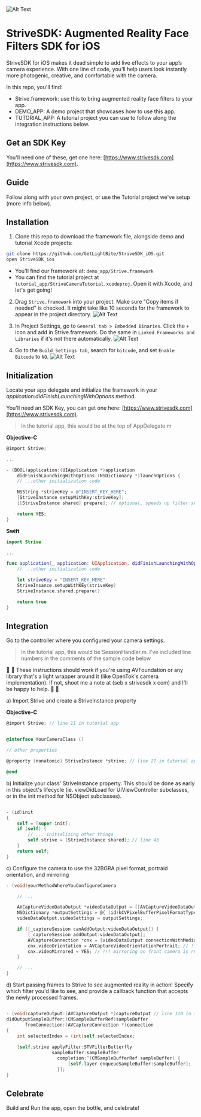 ![Alt Text](http://imgur.com/0LBJMTL.gif)

# StriveSDK: Augmented Reality Face Filters SDK for iOS

StriveSDK for iOS makes it dead simple to add live effects to your app’s camera experience. With one line of code, you’ll help users look instantly more photogenic, creative, and comfortable with the camera.


In this repo, you'll find:
- Strive.framework: use this to bring augmented reality face filters to your app.
- DEMO_APP: A demo project that showcases how to use this app.
- TUTORIAL_APP: A tutorial project you can use to follow along the integration instructions below.

## Get an SDK Key

You'll need one of these, get one here: [https://www.strivesdk.com](https://www.strivesdk.com). 

## Guide

Follow along with your own project, or use the Tutorial project we've setup (more info below).

## Installation

1. Clone this repo to download the framework file, alongside demo and tutorial Xcode projects:

```bash
git clone https://github.com/GetLightBite/StriveSDK_iOS.git
open StriveSDK_ios
```
- You'll find our framework at: `demo_app/Strive.framework`
- You can find the tutorial project at `tutorial_app/StriveCameraTutorial.xcodeproj`. Open it with Xcode, and let's get going!


2. Drag `Strive.framework` into your project. Make sure "Copy items if needed" is checked. It might take like 10 seconds for the framework to appear in the project directory.
![Alt Text](http://imgur.com/RvQLqJf.gif)


3. In  Project Settings, go to `General tab > Embedded Binaries`. Click the `+` icon and add in Strive.framework.  Do the same in `Linked Frameworks and Libraries` if it's not there automatically.
![Alt Text](http://i.imgur.com/90EojmL.gif)


4. Go to the `Build Settings tab`, search for `bitcode`, and set `Enable Bitcode` to `NO`.
![Alt Text](http://imgur.com/CNdcDIc.gif)


## Initialization

Locate your app delegate and initialize the framework in your *application:didFinishLaunchingWithOptions* method. 

You'll need an SDK Key, you can get one here: [https://www.strivesdk.com](https://www.strivesdk.com).

> In the tutorial app, this would be at the top of AppDelegate.m

**Objective-C**
```objective-c
@import Strive;

...

- (BOOL)application:(UIApplication *)application
    didFinishLaunchingWithOptions:(NSDictionary *)launchOptions {
    // ...other initialization code

    NSString *striveKey = @"INSERT_KEY_HERE";
    [StriveInstance setupWithKey:striveKey];
    [[StriveInstance shared] prepare]; // optional, speeds up filter setup later

    return YES;
}
```

**Swift**
```swift
import Strive

...

func application(_ application: UIApplication, didFinishLaunchingWithOptions launchOptions: [UIApplicationLaunchOptionsKey: Any]?) -> Bool {
    // ...other initialization code

    let striveKey = "INSERT_KEY_HERE"
    StriveInsance.setupWithKEy(striveKey)
    StriveInstance.shared.prepare()

    return true
}
```

## Integration

Go to the controller where you configured your camera settings.

> In the tutorial app, this would be SessionHandler.m. I've included line numbers in the comments of the sample code below

:rotating_light: :rotating_light: These instructions should work if you're using AVFoundation or any library that's a light wrapper around it (like OpenTok's camera implementation). If not, shoot me a note at (seb x strivesdk x com) and I'll be happy to help. :rotating_light: :rotating_light:

a) Import Strive and create a StriveInstance property

**Objective-C**
```objective-c
@import Strive; // line 11 in tutorial app


@interface YourCameraClass ()

// other properties

@property (nonatomic) StriveInstance *strive; // line 27 in tutorial app

@end

```

b) Initialize your class' StriveInstance property. This should be done as early in this object's lifecycle (ie. viewDidLoad for UIViewController subclasses, or in the init method for NSObject subclasses).

```objective-c

- (id)init
{
    self = [super init];
    if (self) {
        // ... initializing other things
        self.strive = [StriveInstance shared]; // line 43
    }
    return self;
}


```

c) Configure the camera to use the 32BGRA pixel format, portraid orientation, and mirroring

```objective-c
- (void)yourMethodWhereYouConfigureCamera

    // ...

    AVCaptureVideoDataOutput *videoDataOutput = [[AVCaptureVideoDataOutput alloc] init]; // line 67 in tutorial app
    NSDictionary *outputSettings = @{ (id)kCVPixelBufferPixelFormatTypeKey : [NSNumber numberWithInteger:kCVPixelFormatType_32BGRA]}; // !!! make sure to use 32BGRA for the pixel format
    videoDataOutput.videoSettings = outputSettings; 

    if ([_captureSession canAddOutput:videoDataOutput]) {
        [_captureSession addOutput:videoDataOutput];
        AVCaptureConnection *cnx = [videoDataOutput connectionWithMediaType:AVMediaTypeVideo];
        cnx.videoOrientation = AVCaptureVideoOrientationPortrait; // !!! make sure to use Portrait mode
        cnx.videoMirrored = YES; // !!! mirroring on front camera is recommended
    }

    // ...
}

```

d) Start passing frames to Strive to see augmented reality in action! Specify which filter you'd like to see, and provide a callback function that accepts the newly processed frames.

```objective-c

- (void)captureOutput:(AVCaptureOutput *)captureOutput // line 110 in tutorial app
didOutputSampleBuffer:(CMSampleBufferRef)sampleBuffer
       fromConnection:(AVCaptureConnection *)connection
{
    int selectedIndex = (int)self.selectedIndex;
    
    [self.strive applyFilter:STVFilterButterfly
                 sampleBuffer:sampleBuffer
                   completion:^(CMSampleBufferRef sampleBuffer) {
                       [self.layer enqueueSampleBuffer:sampleBuffer];
                   }];
}

```

## Celebrate

Build and Run the app, open the bottle, and celebrate!


